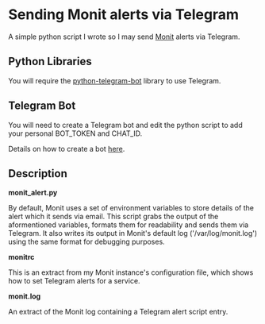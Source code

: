 # Sending Monit alerts via Telegram

 A simple python script I wrote so I may send [Monit](https://mmonit.com/monit/) alerts via Telegram.

## Python Libraries

 You will require the [python-telegram-bot](https://python-telegram-bot.org/) library to use Telegram.

## Telegram Bot

 You will need to create a Telegram bot and edit the python script to add your personal BOT_TOKEN and CHAT_ID.

 Details on how to create a bot [here](https://core.telegram.org/bots#creating-a-new-bot).

## Description

**monit_alert.py**<br>

 By default, Monit uses a set of environment variables to store details of the alert which it sends via email.
 This script grabs the output of the aformentioned variables, formats them for readability and sends them via Telegram.
 It also writes its output in Monit's default log ('/var/log/monit.log') using the same format for debugging purposes.

**monitrc**<br>

 This is an extract from my Monit instance's configuration file, which shows how to set Telegram alerts for a service.

**monit.log**<br>

 An extract of the Monit log containing a Telegram alert script entry.
